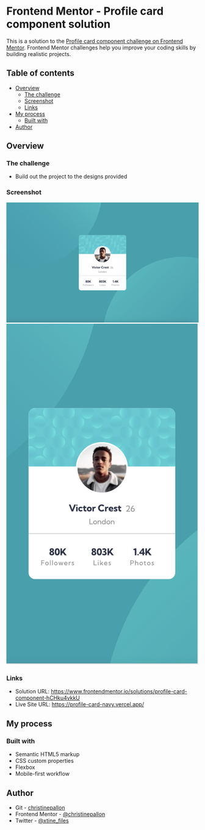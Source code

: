 # Frontend Mentor - Profile card component solution

This is a solution to the [Profile card component challenge on Frontend Mentor](https://www.frontendmentor.io/challenges/profile-card-component-cfArpWshJ). Frontend Mentor challenges help you improve your coding skills by building realistic projects. 

## Table of contents

- [Overview](#overview)
  - [The challenge](#the-challenge)
  - [Screenshot](#screenshot)
  - [Links](#links)
- [My process](#my-process)
  - [Built with](#built-with)
- [Author](#author)

## Overview

### The challenge

- Build out the project to the designs provided

### Screenshot

<p align="center">
  <img src="/resources/desktopmobiless.png" alt="project screenshot desktop" title="Desktop Screenshot">
  <img src="/resources/profilemobiless.png" alt="project screenshot mobile" title="Mobile Screenshot">
</p>

### Links

- Solution URL: https://www.frontendmentor.io/solutions/profile-card-component-hCHku4vkkU
- Live Site URL: https://profile-card-navy.vercel.app/

## My process

### Built with

- Semantic HTML5 markup
- CSS custom properties
- Flexbox
- Mobile-first workflow


## Author
- Git - [christinepallon](https://github.com/christinepallon)
- Frontend Mentor - [@christinepallon](https://www.frontendmentor.io/profile/christinepallon)
- Twitter - [@xtine_files](https://www.twitter.com/xtine_files)


